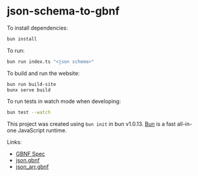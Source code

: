 # json-schema-to-gbnf

To install dependencies:

```bash
bun install
```

To run:

```bash
bun run index.ts "<json schema>"
```

To build and run the website:

```bash
bun run build-site
bunx serve build
```

To run tests in watch mode when developing:

```bash
bun test --watch
```

This project was created using `bun init` in bun v1.0.13. [Bun](https://bun.sh) is a fast all-in-one JavaScript runtime.

Links:

- [GBNF Spec](https://github.com/ggerganov/llama.cpp/blob/master/grammars/README.md)
- [json.gbnf](https://github.com/ggerganov/llama.cpp/blob/master/grammars/json.gbnf)
- [json_arr.gbnf](https://github.com/ggerganov/llama.cpp/blob/master/grammars/json_arr.gbnf)
